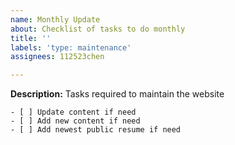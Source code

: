 ```yaml
---
name: Monthly Update
about: Checklist of tasks to do monthly
title: ''
labels: 'type: maintenance'
assignees: 112523chen

---
```


**Description:** Tasks required to maintain the website

```[tasklist]
- [ ] Update content if need
- [ ] Add new content if need
- [ ] Add newest public resume if need
```
